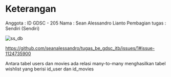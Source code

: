 # Keterangan
Anggota :
ID GDSC - 205
Nama : Sean Alessandro Lianto
Pembagian tugas : Sendiri
(Sendiri)

![ss_db](https://user-images.githubusercontent.com/73946532/152620084-bddce4c3-f529-4a09-98c6-5d997df59b0d.png)

https://github.com/seanalessandro/tugas_be_gdsc_itb/issues/1#issue-1124735900

Antara tabel users dan movies ada relasi many-to-many menghasilkan tabel wishlist yang berisi id_user dan id_movies
